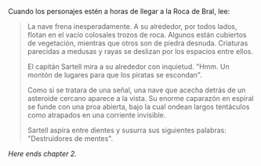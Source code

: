 Cuando los personajes estén a horas de llegar a la Roca de Bral, lee:  

> La nave frena inesperadamente. A su alrededor, por todos lados, flotan en el vacío colosales trozos de roca. Algunos están cubiertos de vegetación, mientras que otros son de piedra desnuda. Criaturas parecidas a medusas y rayas se deslizan por los espacios entre ellos.
> 
> El capitán Sartell mira a su alrededor con inquietud. "Hmm. Un montón de lugares para que los piratas se escondan".
> 
> Como si se tratara de una señal, una nave que acecha detrás de un asteroide cercano aparece a la vista. Su enorme caparazón en espiral se funde con una proa abierta, bajo la cual ondean largos tentáculos como atrapados en una corriente invisible.
> 
> Sartell aspira entre dientes y susurra sus siguientes palabras: "Destruidores de mentes".

_Here ends_ _chapter 2._